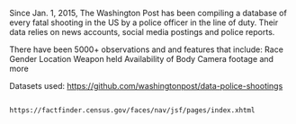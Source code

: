 Since Jan. 1, 2015, The Washington Post has been compiling a database of every fatal shooting in the US by a police officer in the line of duty.  Their data relies on news accounts, social media postings and police reports.  

There have been 5000+ observations and and features that include:
Race
Gender
Location
Weapon held
Availability of Body Camera footage and more

Datasets used:  https://github.com/washingtonpost/data-police-shootings
                
                https://factfinder.census.gov/faces/nav/jsf/pages/index.xhtml 


